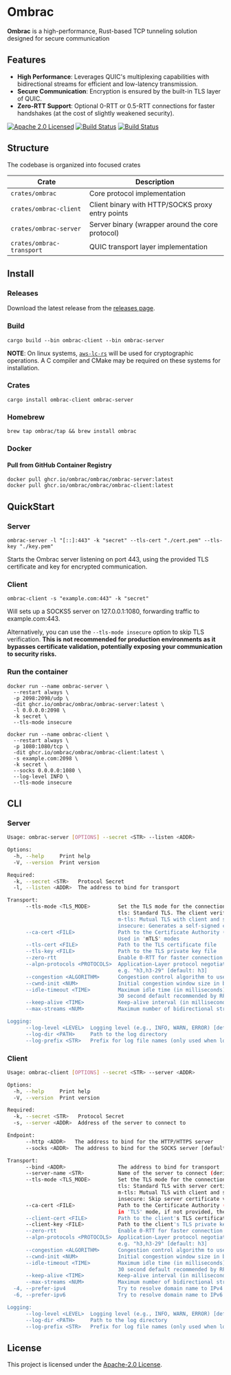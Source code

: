 # Ombrac

**Ombrac** is a high-performance, Rust-based TCP tunneling solution designed for secure communication

## Features
- **High Performance**: Leverages QUIC's multiplexing capabilities with bidirectional streams for efficient and low-latency transmission.
- **Secure Communication**: Encryption is ensured by the built-in TLS layer of QUIC.
- **Zero-RTT Support**: Optional 0-RTT or 0.5-RTT connections for faster handshakes (at the cost of slightly weakened security).

[![Apache 2.0 Licensed][license-badge]][license-url]
[![Build Status][ci-badge]][ci-url]
[![Build Status][release-badge]][release-url]

## Structure 
The codebase is organized into focused crates

| Crate                  | Description                                                                 |
|------------------------|-----------------------------------------------------------------------------|
| `crates/ombrac`        | Core protocol implementation                                                |
| `crates/ombrac-client` | Client binary with HTTP/SOCKS proxy entry points                            |
| `crates/ombrac-server` | Server binary (wrapper around the core protocol)                            |
| `crates/ombrac-transport` | QUIC transport layer implementation                                      |


## Install
### Releases
Download the latest release from the [releases page](https://github.com/ombrac/ombrac/releases).

### Build
```shell
cargo build --bin ombrac-client --bin ombrac-server
```

**NOTE**: On linux systems, [`aws-lc-rs`](https://github.com/aws/aws-lc-rs) will be used for cryptographic operations. A C compiler and CMake may be required on these systems for installation.

### Crates
```shell
cargo install ombrac-client ombrac-server
```

### Homebrew
```shell
brew tap ombrac/tap && brew install ombrac
```

### Docker
#### Pull from GitHub Container Registry
```shell
docker pull ghcr.io/ombrac/ombrac/ombrac-server:latest
docker pull ghcr.io/ombrac/ombrac/ombrac-client:latest
```

## QuickStart
### Server
```shell
ombrac-server -l "[::]:443" -k "secret" --tls-cert "./cert.pem" --tls-key "./key.pem"
```
Starts the Ombrac server listening on port 443, using the provided TLS certificate and key for encrypted communication.

### Client
```shell
ombrac-client -s "example.com:443" -k "secret"
```
Will sets up a SOCKS5 server on 127.0.0.1:1080, forwarding traffic to example.com:443.

Alternatively, you can use the `--tls-mode insecure` option to skip TLS verification. **This is not recommended for production environments as it bypasses certificate validation, potentially exposing your communication to security risks.**


### Run the container
```shell
docker run --name ombrac-server \
  --restart always \
  -p 2098:2098/udp \
  -dit ghcr.io/ombrac/ombrac/ombrac-server:latest \
  -l 0.0.0.0:2098 \
  -k secret \
  --tls-mode insecure
```

```shell
docker run --name ombrac-client \
  --restart always \
  -p 1080:1080/tcp \
  -dit ghcr.io/ombrac/ombrac/ombrac-client:latest \
  -s example.com:2098 \
  -k secret \
  --socks 0.0.0.0:1080 \
  --log-level INFO \
  --tls-mode insecure
```

## CLI
### Server
```bash
Usage: ombrac-server [OPTIONS] --secret <STR> --listen <ADDR>

Options:
  -h, --help     Print help
  -V, --version  Print version

Required:
  -k, --secret <STR>   Protocol Secret
  -l, --listen <ADDR>  The address to bind for transport

Transport:
      --tls-mode <TLS_MODE>         Set the TLS mode for the connection
                                    tls: Standard TLS. The client verifies the server's certificate
                                    m-tls: Mutual TLS with client and server certificate verification
                                    insecure: Generates a self-signed certificate on the fly with `SANs` set to `localhost` (for testing only) [default: tls] [possible values: tls, m-tls, insecure]
      --ca-cert <FILE>              Path to the Certificate Authority (CA) certificate file
                                    Used in 'mTLS' modes
      --tls-cert <FILE>             Path to the TLS certificate file
      --tls-key <FILE>              Path to the TLS private key file
      --zero-rtt                    Enable 0-RTT for faster connection establishment (may reduce security)
      --alpn-protocols <PROTOCOLS>  Application-Layer protocol negotiation (ALPN) protocols
                                    e.g. "h3,h3-29" [default: h3]
      --congestion <ALGORITHM>      Congestion control algorithm to use (e.g. bbr, cubic, newreno) [default: bbr]
      --cwnd-init <NUM>             Initial congestion window size in bytes
      --idle-timeout <TIME>         Maximum idle time (in milliseconds) before closing the connection
                                    30 second default recommended by RFC 9308 [default: 30000]
      --keep-alive <TIME>           Keep-alive interval (in milliseconds) [default: 8000]
      --max-streams <NUM>           Maximum number of bidirectional streams that can be open simultaneously [default: 1000]

Logging:
      --log-level <LEVEL>  Logging level (e.g., INFO, WARN, ERROR) [default: WARN]
      --log-dir <PATH>     Path to the log directory
      --log-prefix <STR>   Prefix for log file names (only used when log-dir is specified) [default: log]
```

### Client
```bash
Usage: ombrac-client [OPTIONS] --secret <STR> --server <ADDR>

Options:
  -h, --help     Print help
  -V, --version  Print version

Required:
  -k, --secret <STR>   Protocol Secret
  -s, --server <ADDR>  Address of the server to connect to

Endpoint:
      --http <ADDR>   The address to bind for the HTTP/HTTPS server
      --socks <ADDR>  The address to bind for the SOCKS server [default: 127.0.0.1:1080]

Transport:
      --bind <ADDR>                 The address to bind for transport
      --server-name <STR>           Name of the server to connect (derived from `server` if not provided)
      --tls-mode <TLS_MODE>         Set the TLS mode for the connection
                                    tls: Standard TLS with server certificate verification
                                    m-tls: Mutual TLS with client and server certificate verification
                                    insecure: Skip server certificate verification (for testing only) [default: tls] [possible values: tls, m-tls, insecure]
      --ca-cert <FILE>              Path to the Certificate Authority (CA) certificate file
                                    in 'TLS' mode, if not provided, the system's default root certificates are used
      --client-cert <FILE>          Path to the client's TLS certificate for mTLS
      --client-key <FILE>           Path to the client's TLS private key for mTLS
      --zero-rtt                    Enable 0-RTT for faster connection establishment (may reduce security)
      --alpn-protocols <PROTOCOLS>  Application-Layer protocol negotiation (ALPN) protocols
                                    e.g. "h3,h3-29" [default: h3]
      --congestion <ALGORITHM>      Congestion control algorithm to use (e.g. bbr, cubic, newreno) [default: bbr]
      --cwnd-init <NUM>             Initial congestion window size in bytes
      --idle-timeout <TIME>         Maximum idle time (in milliseconds) before closing the connection
                                    30 second default recommended by RFC 9308 [default: 30000]
      --keep-alive <TIME>           Keep-alive interval (in milliseconds) [default: 8000]
      --max-streams <NUM>           Maximum number of bidirectional streams that can be open simultaneously [default: 100]
  -4, --prefer-ipv4                 Try to resolve domain name to IPv4 addresses first
  -6, --prefer-ipv6                 Try to resolve domain name to IPv6 addresses first

Logging:
      --log-level <LEVEL>  Logging level (e.g., INFO, WARN, ERROR) [default: WARN]
      --log-dir <PATH>     Path to the log directory
      --log-prefix <STR>   Prefix for log file names (only used when log-dir is specified) [default: log]

```

## License
This project is licensed under the [Apache-2.0 License](./LICENSE).

[license-badge]: https://img.shields.io/badge/license-apache-blue.svg
[license-url]: https://github.com/ombrac/ombrac/blob/main/LICENSE
[ci-badge]: https://github.com/ombrac/ombrac/workflows/CI/badge.svg
[ci-url]: https://github.com/ombrac/ombrac/actions/workflows/ci.yml?query=branch%3Amain
[release-badge]: https://github.com/ombrac/ombrac/workflows/Release/badge.svg
[release-url]: https://github.com/ombrac/ombrac/actions/workflows/release.yml?query=branch%3Amain
